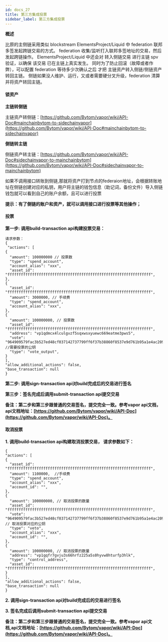 ```yaml
---
id: docs_27
title: 第三方集成投票
sidebar_label: 第三方集成投票
---
```


**概述**

比原的主侧链采用类似 blockstream ElementsProject/Liquid 中 federation 联邦多签发起跨链交易的方式。
federation 收集/监听打入联邦多签地址的交易，然后发起跨链操作。
ElementsProject/Liquid 中还会对 转入侧链交易 进行主链 spv 验证，以确保 该交易 已在主链上真实发生。
同时为了防止回滚（故障或者作弊），可以配置 federation 等待多少次确认之后 才把 主链资产转入侧链/侧链资产转回主链。
侧链如果没人维护、运行，又或者需要硬分叉升级，federation 清算并将资产转回主链。

#### 锁资产

**主链转侧链**

主链资产转侧链：[https://github.com/Bytom/vapor/wiki/API-Doc#mainchainbytom-to-sidechainvapor](https://github.com/Bytom/vapor/wiki/API-Doc#mainchainbytom-to-sidechainvapor)

**侧链转主链**

侧链资产转主链：[https://github.com/Bytom/vapor/wiki/API-Doc#sidechainvapor-to-mainchainbytom](https://github.com/Bytom/vapor/wiki/API-Doc#sidechainvapor-to-mainchainbytom)

如果不调用接口转账到侧链,那就将资产打到节点的federaion地址，会根据转账地址在侧链创建对应的私钥，用户将主链的钱包信息（助记词，备份文件）导入侧链钱包就可以看到自己的账户余额，且可以进行投票

**提示：有了侧链的账户和资产，就可以调用接口进行投票等其他操作；**

#### 投票

 **第一步: 调用build-transaction api构建投票交易：**

```
请求参数：
{
 "actions": [
{
  "amount": 100000000 // 投票数
  "type": "spend_account",
  "account_alias": "xxx",
  "asset_id": "ffffffffffffffffffffffffffffffffffffffffffffffffffffffffffffffff",
},
{
  "asset_id": "ffffffffffffffffffffffffffffffffffffffffffffffffffffffffffffffff",
  "amount": 3000000, // 手续费
  "type": "spend_account",
  "account_alias": "xxx",
},
{
  "amount": 100000000, // 投票数
  "asset_id": "ffffffffffffffffffffffffffffffffffffffffffffffffffffffffffffffff",
  "address": "vp1qdmcx4lculgvzf5sqxwsxyuewc669eatme3pws5",
  "vote": "964909579fac3b527ed48cf037142737799ff6f37b38860f8537e9d761b95a1e4ac209a13b766be5f43a930160dad9355ddcca7db965819767629aff571953bd", //需要投票的公钥
  "type": "vote_output",
}
],
"allow_additional_actions": false,
"base_transaction": null
}
```

**第二步: 调用sign-transaction api对build完成后的交易进行签名**

**第三步：签名完成后调用submit-transaction api提交交易**

**备注：第二步和第三步跟普通的交易签名，提交完全一致。参考vapor api文档，api文档地址：[https://github.com/Bytom/vapor/wiki/API-Doc](https://github.com/Bytom/vapor/wiki/API-Doc)。**

#### 取消投票

**1. 调用build-transaction api构建取消投票交易， 请求参数如下：**

```
{
"actions": [
{
  "asset_id": "ffffffffffffffffffffffffffffffffffffffffffffffffffffffffffffffff",
  "amount": 1100000,  //手续费
  "type": "spend_account",
  "account_alias": "xxx",
  "account_id": "",
},
{
  "amount": 100000000, // 取消投票的数量
  "asset_id": "ffffffffffffffffffffffffffffffffffffffffffffffffffffffffffffffff",
  "vote": "964909579fac3b527ed48cf037142737799ff6f37b38860f8537e9d761b95a1e4ac209a13b766be5f43a930160dad9355ddcca7db965819767629aff571953bd", // 取消投票对应的公钥
  "type": "veto",
  "account_alias": "xxx",
  "account_id": "",
},
{
  "amount": 100000000, // 取消投票的数量
  "address": "vp1qqfr7gvju3s66hrfz225a5s0hyvw8hturfp3hlk",
  "type": "control_address",
  "asset_id": "ffffffffffffffffffffffffffffffffffffffffffffffffffffffffffffffff",
}
],
"allow_additional_actions": false,
"base_transaction": null
}
```

**2. 调用sign-transaction api对build完成后的交易进行签名**

**3. 签名完成后调用submit-transaction api提交交易**

**备注：第二步和第三步跟普通的交易签名，提交完全一致。参考vapor api文档,api文档地址：[https://github.com/Bytom/vapor/wiki/API-Doc](https://github.com/Bytom/vapor/wiki/API-Doc)。**

